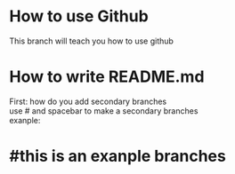 # How to use Github
This branch will teach you how to use github

# How to write README.md
First: how do you add secondary branches<br>
  use # and spacebar to make a secondary branches<br>
  exanple:<br>
# #this is an exanple branches

